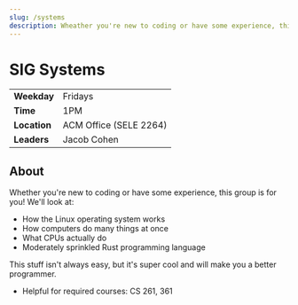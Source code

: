 ```yaml
---
slug: /systems
description: Wheather you're new to coding or have some experience, this group is for you!
---
```


# SIG Systems

|              |                                                |
| ------------ | ---------------------------------------------- |
| **Weekday**  | Fridays                                        |
| **Time**     | 1PM                                            |
| **Location** | ACM Office (SELE 2264)                         |
| **Leaders**  | Jacob Cohen                                    |

## About

Whether you're new to coding or have some experience, this group is for you! 
We'll look at:
- How the Linux operating system works
- How computers do many things at once
- What CPUs actually do
- Moderately sprinkled Rust programming language

This stuff isn't always easy, but it's super cool and will make you a better programmer. 

- Helpful for required courses: CS 261, 361

